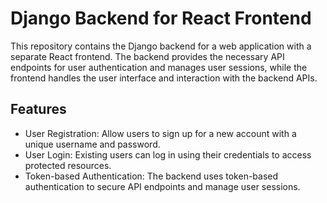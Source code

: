 # Django Backend for React Frontend

This repository contains the Django backend for a web application with a separate React frontend. The backend provides the necessary API endpoints for user authentication and manages user sessions, while the frontend handles the user interface and interaction with the backend APIs.

## Features

- User Registration: Allow users to sign up for a new account with a unique username and password.
- User Login: Existing users can log in using their credentials to access protected resources.
- Token-based Authentication: The backend uses token-based authentication to secure API endpoints and manage user sessions.
